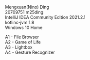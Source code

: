Mengxuan(Nino) Ding\
20709751 m25ding\
IntelliJ IDEA Community Edition 2021.2.1\
kotlinc-jvm 1.8\
Windows 10 Home

A1 - File Browser\
A2 - Game of Life\
A3 - Lightbox\
A4 - Gesture Recognizer
